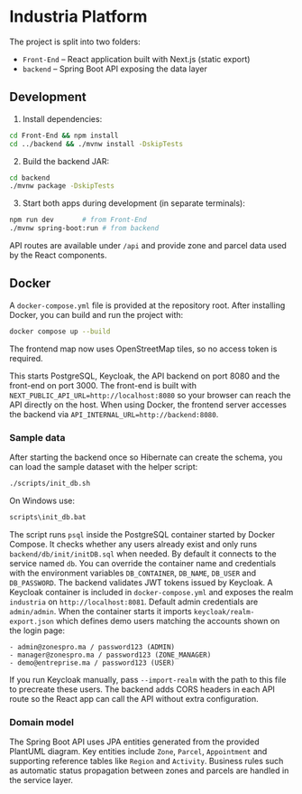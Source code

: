# Industria Platform

The project is split into two folders:

- `Front-End` – React application built with Next.js (static export)
- `backend` – Spring Boot API exposing the data layer

## Development

1. Install dependencies:

```bash
cd Front-End && npm install
cd ../backend && ./mvnw install -DskipTests
```

2. Build the backend JAR:

```bash
cd backend
./mvnw package -DskipTests
```

3. Start both apps during development (in separate terminals):

```bash
npm run dev       # from Front-End
./mvnw spring-boot:run # from backend
```

API routes are available under `/api` and provide zone and parcel data used by the React components.

## Docker

A `docker-compose.yml` file is provided at the repository root. After installing Docker, you can build and run the project with:

```bash
docker compose up --build
```

The frontend map now uses OpenStreetMap tiles, so no access token is required.

This starts PostgreSQL, Keycloak, the API backend on port 8080 and the front-end on port 3000.
The front-end is built with `NEXT_PUBLIC_API_URL=http://localhost:8080` so your browser can reach the API directly on the host. When using Docker, the frontend server accesses the backend via `API_INTERNAL_URL=http://backend:8080`.

### Sample data

After starting the backend once so Hibernate can create the schema, you can
load the sample dataset with the helper script:
```bash
./scripts/init_db.sh
```
On Windows use:
```bat
scripts\init_db.bat
```
The script runs `psql` inside the PostgreSQL container started by Docker Compose.
It checks whether any users already exist and only runs `backend/db/init/initDB.sql`
when needed. By default it connects to the service named `db`. You can override the
container name and credentials with the environment variables `DB_CONTAINER`,
`DB_NAME`, `DB_USER` and `DB_PASSWORD`.
The backend validates JWT tokens issued by Keycloak. A Keycloak container is
included in `docker-compose.yml` and exposes the realm `industria` on
`http://localhost:8081`. Default admin credentials are `admin/admin`.
When the container starts it imports `keycloak/realm-export.json` which defines
demo users matching the accounts shown on the login page:

```
- admin@zonespro.ma / password123 (ADMIN)
- manager@zonespro.ma / password123 (ZONE_MANAGER)
- demo@entreprise.ma / password123 (USER)
```
If you run Keycloak manually, pass `--import-realm` with the path to this file
to precreate these users.
The backend adds CORS headers in each API route so the React app can call the API
without extra configuration.

### Domain model

The Spring Boot API uses JPA entities generated from the provided PlantUML
diagram. Key entities include `Zone`, `Parcel`, `Appointment` and supporting
reference tables like `Region` and `Activity`. Business rules such as automatic
status propagation between zones and parcels are handled in the service layer.

